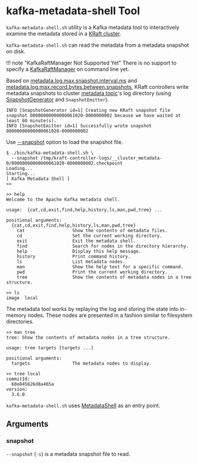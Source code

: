 # kafka-metadata-shell Tool

`kafka-metadata-shell.sh` utility is a Kafka metadata tool to interactively examine the metadata stored in a [KRaft cluster](../../kraft/index.md).

`kafka-metadata-shell.sh` can read the metadata from a metadata snapshot on disk.

!!! note "KafkaRaftManager Not Supported Yet"
    There is no support to specify a [KafkaRaftManager](../../kraft/KafkaRaftManager.md) on command line yet.

Based on [metadata.log.max.snapshot.interval.ms](../../KafkaConfig.md#metadata.log.max.snapshot.interval.ms) and [metadata.log.max.record.bytes.between.snapshots](../../KafkaConfig.md#metadata.log.max.record.bytes.between.snapshots), KRaft controllers write metadata snapshots to cluster [metadata topic](../../kraft/index.md)'s log directory (using [SnapshotGenerator](../../metadata/SnapshotGenerator.md) and `SnapshotEmitter`).

```text
INFO [SnapshotGenerator id=1] Creating new KRaft snapshot file snapshot 00000000000000061020-0000000002 because we have waited at least 60 minute(s).
INFO [SnapshotEmitter id=1] Successfully wrote snapshot 00000000000000061020-0000000002
```

Use [--snapshot](#snapshot) option to load the snapshot file.

```console
$ ./bin/kafka-metadata-shell.sh \
  --snapshot /tmp/kraft-controller-logs/__cluster_metadata-0/00000000000000061020-0000000002.checkpoint
Loading...
Starting...
[ Kafka Metadata Shell ]
>>
```

```text
>> help
Welcome to the Apache Kafka metadata shell.

usage:  {cat,cd,exit,find,help,history,ls,man,pwd,tree} ...

positional arguments:
  {cat,cd,exit,find,help,history,ls,man,pwd,tree}
    cat                  Show the contents of metadata files.
    cd                   Set the current working directory.
    exit                 Exit the metadata shell.
    find                 Search for nodes in the directory hierarchy.
    help                 Display this help message.
    history              Print command history.
    ls                   List metadata nodes.
    man                  Show the help text for a specific command.
    pwd                  Print the current working directory.
    tree                 Show the contents of metadata nodes in a tree structure.
```

```text
>> ls
image  local
```

The metadata tool works by replaying the log and storing the state into in-memory nodes.
These nodes are presented in a fashion similar to filesystem directories.

```text
>> man tree
tree: Show the contents of metadata nodes in a tree structure.

usage: tree targets [targets ...]

positional arguments:
  targets                The metadata nodes to display.
```

```text
>> tree local
commitId:
  60e845626d8a465a
version:
  3.6.0
```

`kafka-metadata-shell.sh` uses [MetadataShell](MetadataShell.md) as an entry point.

## Arguments

### snapshot

`--snapshot` (`-s`) is a metadata snapshot file to read.
